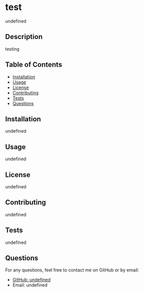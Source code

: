 # test
  
  undefined

  ## Description
  
  testing
  
  ## Table of Contents
  
  - [Installation](#installation)
  - [Usage](#usage)
  - [License](#license)
  - [Contributing](#contributing)
  - [Tests](#tests)
  - [Questions](#questions)
  
  ## Installation
  
  undefined
  
  ## Usage
  
  undefined
  
  ## License
  
  undefined
  
  ## Contributing
  
  undefined

  ## Tests

undefined

## Questions

For any questions, feel free to contact me on GitHub or by email:

- [GitHub: undefined](https://github.com/undefined)
- Email: undefined
